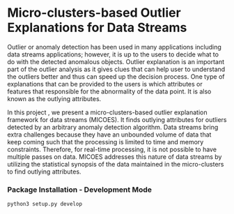 # Micro-clusters-based Outlier Explanations for Data Streams

Outlier or anomaly detection has been used in many applications including data streams applications; however, it is up to the users to decide what to do with the detected anomalous objects. Outlier explanation is an important part of the outlier analysis as it gives clues that can help user to understand the outliers better and thus can speed up the decision process. One type of explanations that can be provided to the users is which attributes or features that responsible for the abnormality of the data point. It is also known as the outlying attributes. 

In this project , we present a micro-clusters-based outlier explanation framework for data streams (MICOES). It finds outlying attributes for outliers detected by an arbitrary anomaly detection algorithm. Data streams bring extra challenges because they have an unbounded volume of data that keep coming such that the processing is limited to time and memory constraints. Therefore, for real-time processing, it is not possible to have multiple passes on data. MICOES addresses this nature of data streams by utilizing the statistical synopsis of the data maintained in the micro-clusters to find outlying attributes. 

### Package Installation - Development Mode

`python3 setup.py develop`

